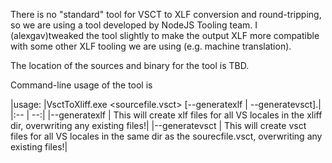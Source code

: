 There is no "standard" tool for VSCT to XLF conversion and round-tripping, so we are using a tool developed by NodeJS Tooling team. I (alexgav)tweaked the tool slightly to make the output XLF more compatible with some other XLF tooling we are using (e.g. machine translation). 

The location of the sources and binary for the tool is TBD.

Command-line usage of the tool is 

|usage: |VsctToXliff.exe <sourcefile.vsct> <xliff dir> [--generatexlf | --generatevsct].|
|:-- | --:|
|--generatexlf | This will create xlf files for all VS locales in the xliff dir, overwriting any existing files!|
|--generatevsct | This will create vsct files for all VS locales in the same dir as the sourecfile.vsct, overwriting any existing files!|